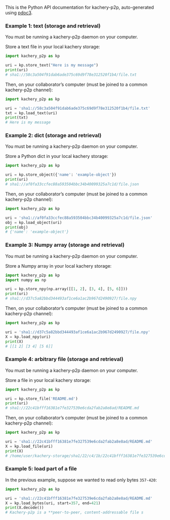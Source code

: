 This is the Python API documentation for kachery-p2p, auto-generated using [pdoc3](https://pdoc3.github.io/pdoc/doc/pdoc/#gsc.tab=0).

### Example 1: text (storage and retrieval)

You must be running a kachery-p2p daemon on your computer.

Store a text file in your local kachery storage:

```python
import kachery_p2p as kp

uri = kp.store_text("Here is my message")
print(uri)
# sha1://58c3a504f91dab6ade375c69d9f78e312520f1b4/file.txt
```

Then, on your collaborator’s computer (must be joined to a common kachery-p2p channel):

```python
import kachery_p2p as kp

uri = 'sha1://58c3a504f91dab6ade375c69d9f78e312520f1b4/file.txt'
txt = kp.load_text(uri)
print(txt)
# Here is my message
```

### Example 2: dict (storage and retrieval)

You must be running a kachery-p2p daemon on your computer.

Store a Python dict in your local kachery storage:

```python
import kachery_p2p as kp

uri = kp.store_object({'name': 'example-object'})
print(uri)
# sha1://af0fa33ccfec88a593504bbc34b40099325a7c1d/file.json
```

Then, on your collaborator’s computer (must be joined to a common kachery-p2p channel):

```python
import kachery_p2p as kp

uri = 'sha1://af0fa33ccfec88a593504bbc34b40099325a7c1d/file.json'
obj = kp.load_object(uri)
print(obj)
# {'name': 'example-object'}
```

### Example 3: Numpy array (storage and retrieval)

You must be running a kachery-p2p daemon on your computer.

Store a Numpy array in your local kachery storage:

```python
import kachery_p2p as kp
import numpy as np

uri = kp.store_npy(np.array([[1, 2], [3, 4], [5, 6]]))
print(uri)
# sha1://d37c5a82bbd344493af1ce6a1ac2b967d2490927/file.npy
```

Then, on your collaborator’s computer (must be joined to a common kachery-p2p channel):

```python
import kachery_p2p as kp

uri = 'sha1://d37c5a82bbd344493af1ce6a1ac2b967d2490927/file.npy'
X = kp.load_npy(uri)
print(X)
# [[1 2] [3 4] [5 6]]
```

### Example 4: arbitrary file (storage and retrieval)

You must be running a kachery-p2p daemon on your computer.

Store a file in your local kachery storage:

```python
import kachery_p2p as kp

uri = kp.store_file('README.md')
print(uri)
# sha1://22c41bfff16381e7fe327539e6cda2fab2a8e8ad/README.md
```

Then, on your collaborator’s computer (must be joined to a common kachery-p2p channel):

```python
import kachery_p2p as kp

uri = 'sha1://22c41bfff16381e7fe327539e6cda2fab2a8e8ad/README.md'
X = kp.load_file(uri)
print(X)
# /home/user/kachery-storage/sha1/22/c4/1b/22c41bfff16381e7fe327539e6cda2fab2a8e8ad
```

### Example 5: load part of a file

In the previous example, suppose we wanted to read only bytes `357-420`:

```python
import kachery_p2p as kp

uri = 'sha1://22c41bfff16381e7fe327539e6cda2fab2a8e8ad/README.md'
X = kp.load_bytes(uri, start=357, end=421)
print(X.decode())
# Kachery-p2p is a **peer-to-peer, content-addressable file s
```

